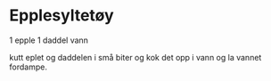# Epplesyltetøy

1 epple
1 daddel
vann

kutt eplet og daddelen i små biter og kok det opp i vann og la vannet fordampe.